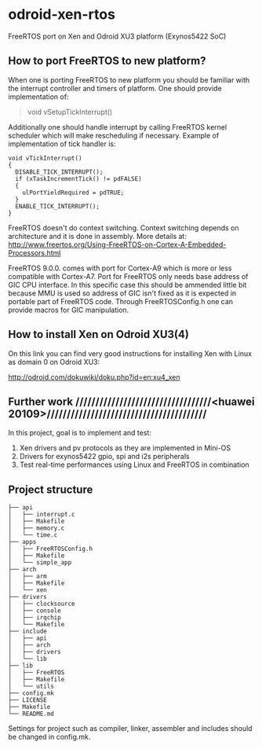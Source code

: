 # odroid-xen-rtos
FreeRTOS port on Xen and Odroid XU3 platform (Exynos5422 SoC)

## How to port FreeRTOS to new platform?

When one is porting FreeRTOS to new platform you should be familiar with the interrupt controller and timers of platform. One should provide implementation of:

> void vSetupTickInterrupt()

Additionally one should handle interrupt by calling FreeRTOS kernel scheduler which will make rescheduling if necessary. Example of implementation of tick handler is: 

```
void vTickInterrupt()
{
  DISABLE_TICK_INTERRUPT();
  if (xTaskIncrementTick() != pdFALSE)
  {
    ulPortYieldRequired = pdTRUE;
  }
  ENABLE_TICK_INTERRUPT();
}
```
FreeRTOS doesn't do context switching. Context switching depends on architecture and it is done in assembly. More details at:
http://www.freertos.org/Using-FreeRTOS-on-Cortex-A-Embedded-Processors.html

FreeRTOS 9.0.0. comes with port for Cortex-A9 which is more or less compatible with Cortex-A7. Port for FreeRTOS only needs base address of GIC CPU interface. In this specific case this should be ammended little bit because MMU is used so address of GIC isn't fixed as it is expected in portable part of FreeRTOS code. Through FreeRTOSConfig.h one can provide macros for GIC manipulation. 

## How to install Xen on Odroid XU3(4)

On this link you can find very good instructions for installing Xen with Linux as domain 0 on Odroid XU3:

http://odroid.com/dokuwiki/doku.php?id=en:xu4_xen

## Further work //////////////////////////////////<huawei 20109>////////////////////////////////////////

In this project, goal is to implement and test:

1) Xen drivers and pv protocols as they are implemented in Mini-OS
2) Drivers for exynos5422 gpio, spi and i2s peripherals
3) Test real-time performances using Linux and FreeRTOS in combination

## Project structure
```
├── api
│   ├── interrupt.c
│   ├── Makefile
│   ├── memory.c
│   └── time.c
├── apps
│   ├── FreeRTOSConfig.h
│   ├── Makefile
│   └── simple_app
├── arch
│   ├── arm
│   ├── Makefile
│   └── xen
├── drivers
│   ├── clocksource
│   ├── console
│   ├── irqchip
│   └── Makefile
├── include
│   ├── api
│   ├── arch
│   ├── drivers
│   └── lib
├── lib
│   ├── FreeRTOS
│   ├── Makefile
│   └── utils
├── config.mk
├── LICENSE
├── Makefile
└── README.md
```
Settings for project such as compiler, linker, assembler and includes should be changed in config.mk.

